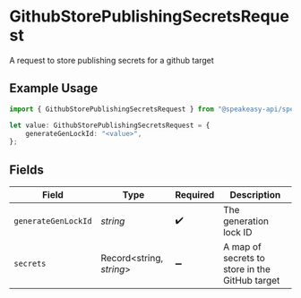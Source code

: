 # GithubStorePublishingSecretsRequest

A request to store publishing secrets for a github target

## Example Usage

```typescript
import { GithubStorePublishingSecretsRequest } from "@speakeasy-api/speakeasy-client-sdk-typescript/sdk/models/shared";

let value: GithubStorePublishingSecretsRequest = {
    generateGenLockId: "<value>",
};
```

## Fields

| Field                                          | Type                                           | Required                                       | Description                                    |
| ---------------------------------------------- | ---------------------------------------------- | ---------------------------------------------- | ---------------------------------------------- |
| `generateGenLockId`                            | *string*                                       | :heavy_check_mark:                             | The generation lock ID                         |
| `secrets`                                      | Record<string, *string*>                       | :heavy_minus_sign:                             | A map of secrets to store in the GitHub target |